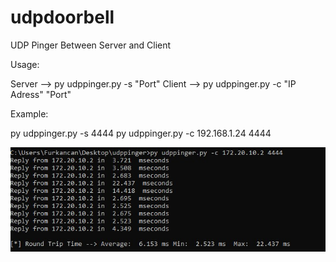 # udpdoorbell
UDP Pinger Between Server and Client

Usage:

Server --> py udppinger.py -s "Port"
Client --> py udppinger.py -c "IP Adress" "Port"

Example:

py udppinger.py -s 4444
py udppinger.py -c 192.168.1.24 4444

![Pinger Demo](https://github.com/furkancanby/udpdoorbell/blob/master/pinger_demo.jpg)
